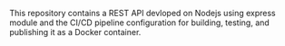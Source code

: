 This repository contains a REST API devloped on Nodejs using express module and the CI/CD pipeline configuration for building, testing, and publishing it as a Docker container.
